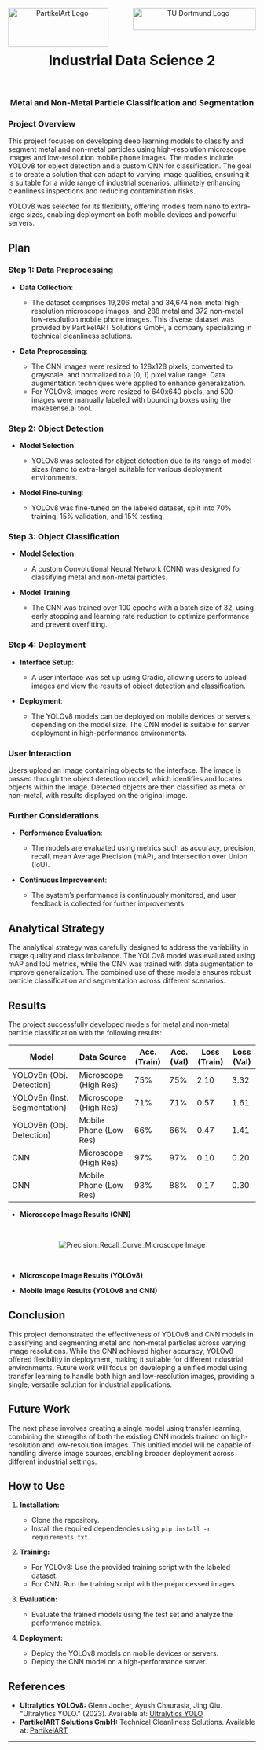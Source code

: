<p align="center">
  <img src="https://raw.githubusercontent.com/r-a-j/IDS-Image-Classification/refs/heads/main/assets/company-logo.png" alt="PartikelArt Logo" align="left" height="80px" width="204px">
  <img src="https://raw.githubusercontent.com/r-a-j/IDS-Image-Classification/refs/heads/main/assets/uni-logo.svg" alt="TU Dortmund Logo" align="right" height="45px" width="250px">
</p>
<br>
<br>
<br>

<h1 align="center">Industrial Data Science 2</h1>
<br>
<h3 align="center">Metal and Non-Metal Particle Classification and Segmentation</h3>

### Project Overview

This project focuses on developing deep learning models to classify and segment metal and non-metal particles using high-resolution microscope images and low-resolution mobile phone images. The models include YOLOv8 for object detection and a custom CNN for classification. The goal is to create a solution that can adapt to varying image qualities, ensuring it is suitable for a wide range of industrial scenarios, ultimately enhancing cleanliness inspections and reducing contamination risks.

YOLOv8 was selected for its flexibility, offering models from nano to extra-large sizes, enabling deployment on both mobile devices and powerful servers.

## Plan

### Step 1: Data Preprocessing

- **Data Collection**: 
  - The dataset comprises 19,206 metal and 34,674 non-metal high-resolution microscope images, and 288 metal and 372 non-metal low-resolution mobile phone images. This diverse dataset was provided by PartikelART Solutions GmbH, a company specializing in technical cleanliness solutions.

- **Data Preprocessing**: 
  - The CNN images were resized to 128x128 pixels, converted to grayscale, and normalized to a [0, 1] pixel value range. Data augmentation techniques were applied to enhance generalization.
  - For YOLOv8, images were resized to 640x640 pixels, and 500 images were manually labeled with bounding boxes using the makesense.ai tool.

### Step 2: Object Detection

- **Model Selection**: 
  - YOLOv8 was selected for object detection due to its range of model sizes (nano to extra-large) suitable for various deployment environments.

- **Model Fine-tuning**: 
  - YOLOv8 was fine-tuned on the labeled dataset, split into 70% training, 15% validation, and 15% testing.

### Step 3: Object Classification

- **Model Selection**: 
  - A custom Convolutional Neural Network (CNN) was designed for classifying metal and non-metal particles.

- **Model Training**: 
  - The CNN was trained over 100 epochs with a batch size of 32, using early stopping and learning rate reduction to optimize performance and prevent overfitting.

### Step 4: Deployment

- **Interface Setup**: 
  - A user interface was set up using Gradio, allowing users to upload images and view the results of object detection and classification.

- **Deployment**: 
  - The YOLOv8 models can be deployed on mobile devices or servers, depending on the model size. The CNN model is suitable for server deployment in high-performance environments.

### User Interaction

Users upload an image containing objects to the interface. The image is passed through the object detection model, which identifies and locates objects within the image. Detected objects are then classified as metal or non-metal, with results displayed on the original image.

### Further Considerations

- **Performance Evaluation**: 
  - The models are evaluated using metrics such as accuracy, precision, recall, mean Average Precision (mAP), and Intersection over Union (IoU).

- **Continuous Improvement**: 
  - The system’s performance is continuously monitored, and user feedback is collected for further improvements.

## Analytical Strategy

The analytical strategy was carefully designed to address the variability in image quality and class imbalance. The YOLOv8 model was evaluated using mAP and IoU metrics, while the CNN was trained with data augmentation to improve generalization. The combined use of these models ensures robust particle classification and segmentation across different scenarios.

## Results

The project successfully developed models for metal and non-metal particle classification with the following results:

| Model                           | Data Source             | Acc. (Train) | Acc. (Val) | Loss (Train) | Loss (Val) |
|---------------------------------|-------------------------|--------------|------------|--------------|------------|
| YOLOv8n (Obj. Detection)        | Microscope (High Res)   | 75%          | 75%        | 2.10         | 3.32       |
| YOLOv8n (Inst. Segmentation)    | Microscope (High Res)   | 71%          | 71%        | 0.57         | 1.61       |
| YOLOv8n (Obj. Detection)        | Mobile Phone (Low Res)  | 66%          | 66%        | 0.47         | 1.41       |
| CNN                             | Microscope (High Res)   | 97%          | 97%        | 0.10         | 0.20       |
| CNN                             | Mobile Phone (Low Res)  | 93%          | 88%        | 0.17         | 0.30       |

- **Microscope Image Results (CNN)**
  
</br>
<p align="center">
  <img src="https://github.com/r-a-j/IDS-Image-Classification/blob/main/results/CNN%20microscope%20results/Precision_Recall_Curve_Microscope_HD.png" alt="Precision_Recall_Curve_Microscope Image" align="center" >
</p>
</br>

- **Microscope Image Results (YOLOv8)**
  
- **Mobile Image Results (YOLOv8 and CNN)**

## Conclusion

This project demonstrated the effectiveness of YOLOv8 and CNN models in classifying and segmenting metal and non-metal particles across varying image resolutions. While the CNN achieved higher accuracy, YOLOv8 offered flexibility in deployment, making it suitable for different industrial environments. Future work will focus on developing a unified model using transfer learning to handle both high and low-resolution images, providing a single, versatile solution for industrial applications.

## Future Work

The next phase involves creating a single model using transfer learning, combining the strengths of both the existing CNN models trained on high-resolution and low-resolution images. This unified model will be capable of handling diverse image sources, enabling broader deployment across different industrial settings.

## How to Use

1. **Installation:**
   - Clone the repository.
   - Install the required dependencies using `pip install -r requirements.txt`.

2. **Training:**
   - For YOLOv8: Use the provided training script with the labeled dataset.
   - For CNN: Run the training script with the preprocessed images.

3. **Evaluation:**
   - Evaluate the trained models using the test set and analyze the performance metrics.

4. **Deployment:**
   - Deploy the YOLOv8 models on mobile devices or servers.
   - Deploy the CNN model on a high-performance server.

## References

- **Ultralytics YOLOv8:** Glenn Jocher, Ayush Chaurasia, Jing Qiu. "Ultralytics YOLO." (2023). Available at: [Ultralytics YOLO](https://ultralytics.com)
- **PartikelART Solutions GmbH:** Technical Cleanliness Solutions. Available at: [PartikelART](https://www.partikel-art.de/)

---
